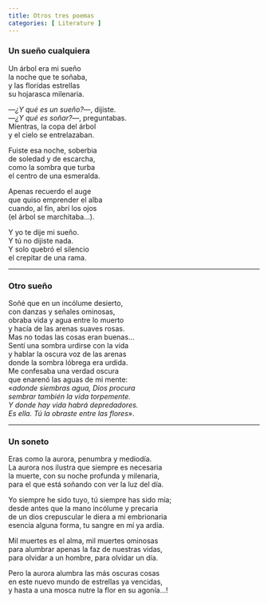 ```yaml
---
title: Otros tres poemas 
categories: [ Literature ]
---
```


### Un sueño cualquiera

Un árbol era mi sueño<br>
la noche que te soñaba,<br>
y  las floridas estrellas<br>
su hojarasca milenaria.<br>

—*¿Y qué es un sueño?*—, dijiste.<br>
—*¿Y qué es soñar?*—, preguntabas.<br>
Mientras, la copa del árbol<br>
y el cielo se entrelazaban.<br>

Fuiste esa noche, soberbia<br>
de soledad y de escarcha,<br>
como la sombra que turba<br>
el centro de una esmeralda.<br>

Apenas recuerdo el auge<br>
que quiso emprender el alba<br>
cuando, al fin, abrí los ojos<br>
(el árbol se marchitaba…).<br>

Y yo te dije mi sueño.<br>
Y tú no dijiste nada.<br>
Y solo quebró el silencio<br>
el crepitar de una rama.<br>

---

### Otro sueño

Soñé que en un incólume desierto,<br>
con danzas y señales ominosas,<br>
obraba vida y agua entre lo muerto<br>
y hacía de las arenas suaves rosas.<br>
Mas no todas las cosas eran buenas…<br>
Sentí una sombra urdirse con la vida<br>
y hablar la oscura voz de las arenas<br>
donde la sombra lóbrega era urdida.<br>
Me confesaba una verdad oscura<br>
que enarenó las aguas de mi mente:<br>
«*adonde siembras agua, Dios procura<br>
sembrar también la vida torpemente.<br>
Y donde hay vida habrá depredadores.<br>
Es ella. Tú la obraste entre las flores*».<br>

---

### Un soneto

Eras como la aurora, penumbra y mediodía.<br>
La aurora nos ilustra que siempre es necesaria<br>
la muerte, con su noche profunda y milenaria,<br>
para el que está soñando con ver la luz del día.<br>

Yo siempre he sido tuyo, tú siempre has sido mía;<br>
desde antes que la mano incólume y precaria<br>
de un dios crepuscular le diera a mi embrionaria<br>
esencia alguna forma, tu sangre en mí ya ardía.<br>

Mil muertes es el alma, mil muertes ominosas<br>
para alumbrar apenas la faz de nuestras vidas,<br>
para olvidar a un hombre, para olvidar un día.<br>

Pero la aurora alumbra las más oscuras cosas<br>
en este nuevo mundo de estrellas ya vencidas,<br>
y hasta a una mosca nutre la flor en su agonía…!<br>


